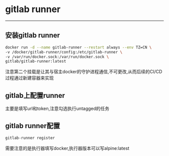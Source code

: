 # gitlab runner

---

## 安装gitlab runner

```bash
docker run -d --name gitlab-runner --restart always --env TZ=CN \
-v /docker/gitlab-runner/config:/etc/gitlab-runner \
-v /var/run/docker.sock:/var/run/docker.sock \
gitlab/gitlab-runner:latest
```

注意第二个挂载是让其与宿主docker的守护进程通信,不可更改,从而后续的CI/CD过程通过新建容器来实现

## gitlab上配置runner

主要是填写url和token,注意勾选执行untagged的任务

## gitlab runner配置

```bash
gitlab-runner register
```

需要注意的是执行器填写docker,执行器版本可以写alpine:latest

